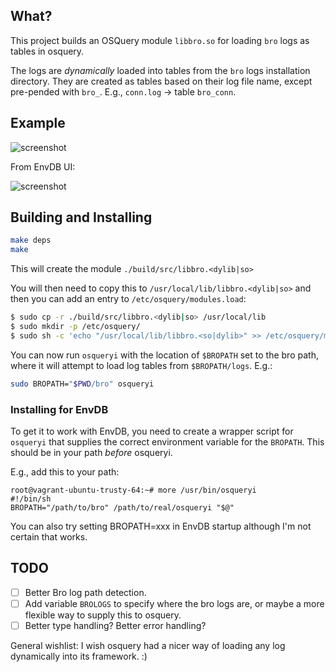 ## What?

This project builds an OSQuery module `libbro.so` for loading `bro` logs as tables in osquery.

The logs are *dynamically* loaded into tables from the `bro` logs installation directory.  They are created as tables based on their 
log file name, except pre-pended with `bro_`.  E.g., `conn.log` -> table `bro_conn`.

## Example

![screenshot](https://raw.githubusercontent.com/jandre/brosquery/master/screenshot.png)

From EnvDB UI:

![screenshot](https://raw.githubusercontent.com/jandre/brosquery/master/envdb-screenshot.png)

## Building and Installing

```bash
make deps
make
```

This will create the module `./build/src/libbro.<dylib|so>`

You will then need to copy this to `/usr/local/lib/libbro.<dylib|so>` and then you can add an entry to `/etc/osquery/modules.load`:

```bash
$ sudo cp -r ./build/src/libbro.<dylib|so> /usr/local/lib
$ sudo mkdir -p /etc/osquery/
$ sudo sh -c 'echo "/usr/local/lib/libbro.<so|dylib>" >> /etc/osquery/modules.load'
```

You can now run `osqueryi` with the location of `$BROPATH` set to the bro path, where it will attempt to load log tables from `$BROPATH/logs`.  E.g.:

```bash
sudo BROPATH="$PWD/bro" osqueryi
```

### Installing for EnvDB 

To get it to work with EnvDB, you need to create a wrapper script for `osqueryi` that supplies the correct environment variable
for the `BROPATH`.  This should be in your path *before* osqueryi.

E.g., add this to your path:
```
root@vagrant-ubuntu-trusty-64:~# more /usr/bin/osqueryi
#!/bin/sh
BROPATH="/path/to/bro" /path/to/real/osqueryi "$@"
```

You can also try setting BROPATH=xxx in EnvDB startup although I'm not certain that works.

## TODO

 * [ ] Better Bro log path detection.
 * [ ] Add variable `BROLOGS` to specify where the bro logs are, or maybe a more flexible way to supply this to osquery.
 * [ ] Better type handling?  Better error handling? 
 
General wishlist:  I wish osquery had a nicer way of loading any log dynamically into its framework. :)  




